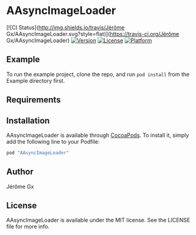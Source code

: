 # AAsyncImageLoader

[![CI Status](http://img.shields.io/travis/Jérôme Gx/AAsyncImageLoader.svg?style=flat)](https://travis-ci.org/Jérôme Gx/AAsyncImageLoader)
[![Version](https://img.shields.io/cocoapods/v/AAsyncImageLoader.svg?style=flat)](http://cocoapods.org/pods/AAsyncImageLoader)
[![License](https://img.shields.io/cocoapods/l/AAsyncImageLoader.svg?style=flat)](http://cocoapods.org/pods/AAsyncImageLoader)
[![Platform](https://img.shields.io/cocoapods/p/AAsyncImageLoader.svg?style=flat)](http://cocoapods.org/pods/AAsyncImageLoader)

## Example

To run the example project, clone the repo, and run `pod install` from the Example directory first.

## Requirements

## Installation

AAsyncImageLoader is available through [CocoaPods](http://cocoapods.org). To install
it, simply add the following line to your Podfile:

```ruby
pod "AAsyncImageLoader"
```

## Author

Jérôme Gx

## License

AAsyncImageLoader is available under the MIT license. See the LICENSE file for more info.

